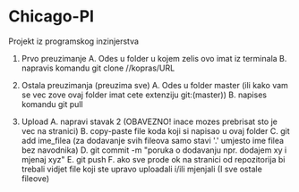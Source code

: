 # Chicago-PI
Projekt iz programskog inzinjerstva

1. Prvo preuzimanje
	A. Odes u folder u kojem zelis ovo imat iz terminala
	B. napravis komandu git clone //kopras/URL

2. Ostala preuzimanja (preuzima sve)
	A. Odes u folder master (ili kako vam se vec zove ovaj folder imat cete extenziju git:(master))
	B. napises komandu git pull 
	
3. Upload
	A. napravi stavak 2 (OBAVEZNO! inace mozes prebrisat sto je vec na stranici)
	B. copy-paste file koda koji si napisao u ovaj folder
	C. git add ime_filea (za dodavanje svih fileova samo stavi '.' umjesto ime filea bez navodnika)
	D. git commit -m "poruka o dodavanju npr. dodajem xy i mjenaj xyz"
	E. git push
	F. ako sve prode ok na stranici od repozitorija bi trebali vidjet file koji ste upravo uploadali i/ili mjenjali (I sve ostale fileove)
